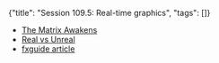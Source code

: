 {"title": "Session 109.5: Real-time graphics", "tags": []}
* [The Matrix Awakens](https://www.unrealengine.com/en-US/wakeup)
* [Real vs Unreal](https://www.youtube.com/watch?v=xDfYlS1j534)
* [fxguide article](https://www.fxguide.com/fxfeatured/the-matrix-is-unreal/)

